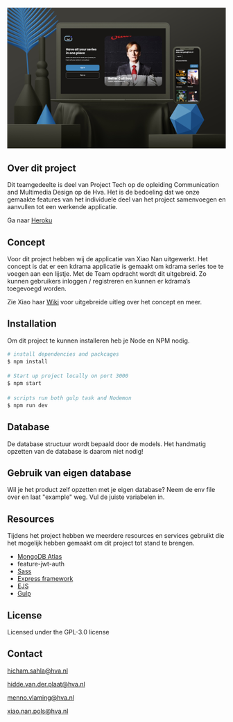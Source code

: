 ![mockup](https://github.com/xiaonanpols21/block-tech-v2/blob/main/public/img-wiki/team-cover.jpg)

## Over dit project
Dit teamgedeelte is deel van Project Tech op de opleiding Communication and Multimedia Design op de Hva. Het is de bedoeling dat we onze gemaakte features van het individuele deel van het project samenvoegen en aanvullen tot een werkende applicatie.

Ga naar [Heroku](https://teamtech4-2.herokuapp.com/)


## Concept
Voor dit project hebben wij de applicatie van Xiao Nan uitgewerkt. Het concept is dat er een kdrama applicatie is gemaakt om kdrama series toe te voegen aan een lijstje. Met de Team opdracht wordt dit uitgebreid. Zo kunnen gebruikers inloggen / registreren en kunnen er kdrama’s toegevoegd worden.

Zie Xiao haar [Wiki](https://github.com/xiaonanpols21/block-tech-v2/wiki) voor uitgebreide uitleg over het concept en meer.

## Installation

Om dit project te kunnen installeren heb je Node en NPM nodig.
```bash
# install dependencies and packcages
$ npm install

# Start up project locally on port 3000 
$ npm start

# scripts run both gulp task and Nodemon
$ npm run dev
```
## Database
De database structuur wordt bepaald door de models. Het handmatig opzetten van de database is daarom niet nodig!

## Gebruik van eigen database
Wil je het product zelf opzetten met je eigen database? Neem de env file over en laat "example" weg. Vul de juiste variabelen in.

## Resources 

Tijdens het project hebben we meerdere resources en services gebruikt die het mogelijk hebben gemaakt om dit project tot stand te brengen.

- [MongoDB Atlas](https://www.mongodb.com/atlas/database)
- feature-jwt-auth
- [Sass](https://sass-lang.com/) 
- [Express framework](https://expressjs.com/)
- [EJS](https://ejs.co/)
- [Gulp](https://gulpjs.com/)

## License
Licensed under the GPL-3.0 license

## Contact
hicham.sahla@hva.nl

hidde.van.der.plaat@hva.nl

menno.vlaming@hva.nl

xiao.nan.pols@hva.nl
